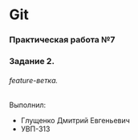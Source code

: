 # Git

### Практическая работа №7

### Задание 2.

###### feature-ветка.

Выполнил:

- Глущенко Дмитрий Евгеньевич
- УВП-313
